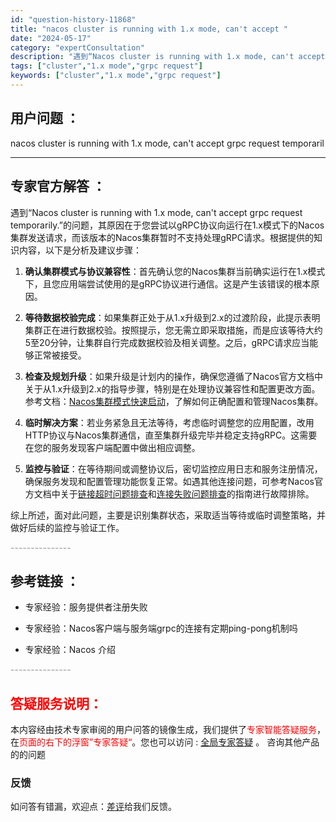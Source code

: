 ```yaml
---
id: "question-history-11868"
title: "nacos cluster is running with 1.x mode, can't accept "
date: "2024-05-17"
category: "expertConsultation"
description: "遇到“Nacos cluster is running with 1.x mode, can't accept grpc request temporarily.”的问题，其原因在于您尝试以gRPC协议向运行在1.x模式下的Nacos集群发送请求，而该版本的Nacos集群暂时不支持处理gRPC请求。"
tags: ["cluster","1.x mode","grpc request"]
keywords: ["cluster","1.x mode","grpc request"]
---
```


## 用户问题 ： 
 nacos cluster is running with 1.x mode, can't accept grpc request temporaril  

---------------
## 专家官方解答 ：

遇到“Nacos cluster is running with 1.x mode, can't accept grpc request temporarily.”的问题，其原因在于您尝试以gRPC协议向运行在1.x模式下的Nacos集群发送请求，而该版本的Nacos集群暂时不支持处理gRPC请求。根据提供的知识内容，以下是分析及建议步骤：

1. **确认集群模式与协议兼容性**：首先确认您的Nacos集群当前确实运行在1.x模式下，且您应用端尝试使用的是gRPC协议进行通信。这是产生该错误的根本原因。

2. **等待数据校验完成**：如果集群正处于从1.x升级到2.x的过渡阶段，此提示表明集群正在进行数据校验。按照提示，您无需立即采取措施，而是应该等待大约5至20分钟，让集群自行完成数据校验及相关调整。之后，gRPC请求应当能够正常被接受。

3. **检查及规划升级**：如果升级是计划内的操作，确保您遵循了Nacos官方文档中关于从1.x升级到2.x的指导步骤，特别是在处理协议兼容性和配置更改方面。参考文档：[Nacos集群模式快速启动](https://nacos.io/docs/latest/guide/admin/cluster-mode-quick-start/)，了解如何正确配置和管理Nacos集群。

4. **临时解决方案**：若业务紧急且无法等待，考虑临时调整您的应用配置，改用HTTP协议与Nacos集群通信，直至集群升级完毕并稳定支持gRPC。这需要在您的服务发现客户端配置中做出相应调整。

5. **监控与验证**：在等待期间或调整协议后，密切监控应用日志和服务注册情况，确保服务发现和配置管理功能恢复正常。如遇其他连接问题，可参考Nacos官方文档中关于[链接超时问题排查](https://aliyuque.antfin.com/ozb6sn/nacos-opensource/kzc8nbuxwbpnxn5w)和[连接失败问题排查](https://aliyuque.antfin.com/ozb6sn/nacos-opensource/rlweywdok5rwnqt0)的指南进行故障排除。

综上所述，面对此问题，主要是识别集群状态，采取适当等待或临时调整策略，并做好后续的监控与验证工作。


<font color="#949494">---------------</font> 


## 参考链接 ：

* 专家经验：服务提供者注册失败 
 
 * 专家经验：Nacos客户端与服务端grpc的连接有定期ping-pong机制吗 
 
 * 专家经验：Nacos 介绍 


 <font color="#949494">---------------</font> 
 


## <font color="#FF0000">答疑服务说明：</font> 

本内容经由技术专家审阅的用户问答的镜像生成，我们提供了<font color="#FF0000">专家智能答疑服务</font>，在<font color="#FF0000">页面的右下的浮窗”专家答疑“</font>。您也可以访问 : [全局专家答疑](https://answer.opensource.alibaba.com/docs/intro) 。 咨询其他产品的的问题

### 反馈
如问答有错漏，欢迎点：[差评](https://ai.nacos.io/user/feedbackByEnhancerGradePOJOID?enhancerGradePOJOId=13832)给我们反馈。
